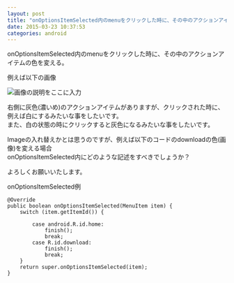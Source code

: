 ```yaml
---
layout: post
title: "onOptionsItemSelected内のmenuをクリックした時に、その中のアクションアイテムのが画像・色を変えたい"
date: 2015-03-23 10:37:53
categories: android
---
```

<p>onOptionsItemSelected内のmenuをクリックした時に、その中のアクションアイテムの色を変える。 </p>

<p>例えば以下の画像 </p>

<p><img src="https://i.stack.imgur.com/XBGeO.png" alt="画像の説明をここに入力"></p>

<p>右側に灰色(濃いめ)のアクションアイテムがありますが、クリックされた時に、例えば白にするみたいな事をしたいです。 <br>
また、白の状態の時にクリックすると灰色になるみたいな事をしたいです。 </p>

<p>Imageの入れ替えかとは思うのですが、例えば以下のコードのdownloadの色(画像)を変える場合 <br>
onOptionsItemSelected内にどのような記述をすべきでしょうか？ </p>

<p>よろしくお願いいたします。 </p>

<p>onOptionsItemSelected例</p>

<pre><code>@Override
public boolean onOptionsItemSelected(MenuItem item) {
    switch (item.getItemId()) {

        case android.R.id.home:
            finish();
            break;
        case R.id.download:
            finish();
            break;
    }
    return super.onOptionsItemSelected(item);
}
</code></pre>
